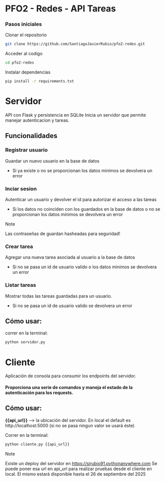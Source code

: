 # PFO2 - Redes - API Tareas

### Pasos iniciales
Clonar el repositorio
```bash
git clone https://github.com/SantiagoJavierRubio/pfo2-redes.git
```
Acceder al codigo
```bash
cd pfo2-redes
```
Instalar dependencias
```bash
pip install -r requirements.txt
```

# Servidor
API con Flask y persistencia en SQLite
Inicia un servidor que permite manejar autenticacion y tareas.

## Funcionalidades
### Registrar usuario
Guardar un nuevo usuario en la base de datos
- Si ya existe o no se proporcionan los datos minimos se devolvera un error

### Inciar sesion
Autenticar un usuario y devolver el id para autorizar el acceso a las tareas
- Si los datos no coinciden con los guardados en la base de datos o no se proporcionan los datos minimos se devolvera un error

> [!NOTE]
> Las contraseñas de guardan hasheadas para seguridad!

### Crear tarea
Agregar una nueva tarea asociada al usuario a la base de datos
- Si no se pasa un id de usuario valido o los datos minimos se devolvera un error

### Listar tareas
Mostrar todas las tareas guardadas para un usuario.
- Si no se pasa un id de usuario valido se devolvera un error

## Cómo usar:
correr en la terminal:
```bash
python servidor.py
```


# Cliente
Aplicación de consola para consumir los endpoints del servidor.

#### Proporciona una serie de comandos y maneja el estado de la autenticación para los requests.

## Cómo usar:
**{{api_url}}** --> la ubicación del servidor. En local el default es http://localhost:5000 (si no se pasa ningun valor se usará éste)

Correr en la terminal:
```bash
python cliente.py {{api_url}}
```

> [!NOTE]
> Existe un deploy del servidor en https://sjrubio91.pythonanywhere.com
> Se puede poner esa url en api_url para realizar pruebas desde el cliente en local.
> El mismo estará disponible hasta el 26 de septiembre del 2025
